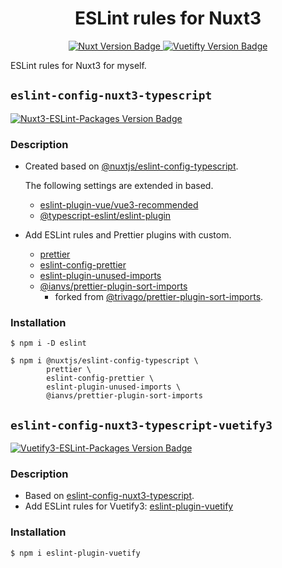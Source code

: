 <div align="center">
  <!-- タイトル -->
  <h1>
    ESLint rules for Nuxt3
  </h1>
  <!-- バッジ一覧 -->
  <span>
    <!-- Nuxt -->
    <a href="https://github.com/nuxt/nuxt">
      <img
        src="https://img.shields.io/badge/Nuxt-v3.2.0-00DC82.svg?logo=Nuxt.js"
        alt="Nuxt Version Badge"
      >
    </a>
    <!-- Vuetify -->
    <a href="https://github.com/vuetifyjs/vuetify">
      <img
        src="https://img.shields.io/badge/Vuetify-v3.1.4-1867C0.svg?logo=Vuetify"
        alt="Vuetifty Version Badge"
      >
    </a>
  </span>
</div>

ESLint rules for Nuxt3 for myself.

## `eslint-config-nuxt3-typescript`

<span>
  <!-- Nuxt3 ESLint packages -->
  <a href="https://github.com/nuxt/eslint-config">
    <img
      src="https://img.shields.io/badge/Nuxt3 ESLint packages-v12.0.0-00DC82.svg?logo=Nuxt.js"
      alt="Nuxt3-ESLint-Packages Version Badge"
    >
  </a> 
</span>

### Description

- Created based on [@nuxtjs/eslint-config-typescript](https://github.com/nuxt/eslint-config#typescript).

  The following settings are extended in based.

  - [eslint-plugin-vue/vue3-recommended](https://github.com/vuejs/eslint-plugin-vue)
  - [@typescript-eslint/eslint-plugin](https://github.com/typescript-eslint/typescript-eslint/tree/main/packages/eslint-plugin)

- Add ESLint rules and Prettier plugins with custom.

  - [prettier](https://github.com/prettier/prettier)
  - [eslint-config-prettier](https://giddthub.com/prettier/eslint-config-prettier)
  - [eslint-plugin-unused-imports](https://github.com/sweepline/eslint-plugin-unused-imports)
  - [@ianvs/prettier-plugin-sort-imports](https://github.com/ianvs/prettier-plugin-sort-imports)
    - forked from [@trivago/prettier-plugin-sort-imports](https://github.com/trivago/prettier-plugin-sort-imports).

### Installation

```shell
$ npm i -D eslint
```

```shell
$ npm i @nuxtjs/eslint-config-typescript \
        prettier \
        eslint-config-prettier \
        eslint-plugin-unused-imports \
        @ianvs/prettier-plugin-sort-imports
```

## `eslint-config-nuxt3-typescript-vuetify3`

<span>
  <!-- Vuetify3 ESLint packages -->
  <a href="https://github.com/vuetifyjs/eslint-plugin-vuetify">
    <img
      src="https://img.shields.io/badge/Vuetify3 ESLint packages-v2.0.0 beta.2-1867C0.svg?logo=Vuetify"
      alt="Vuetify3-ESLint-Packages Version Badge"
    >
  </a> 
</span>

### Description

- Based on [eslint-config-nuxt3-typescript](./packages/eslint-config-nuxt3-typescript/).
- Add ESLint rules for Vuetify3: [eslint-plugin-vuetify](https://github.com/vuetifyjs/eslint-plugin-vuetify)

### Installation

```shell
$ npm i eslint-plugin-vuetify
```
